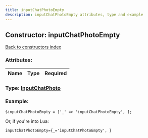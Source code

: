 ```yaml
---
title: inputChatPhotoEmpty
description: inputChatPhotoEmpty attributes, type and example
---
```

## Constructor: inputChatPhotoEmpty  
[Back to constructors index](index.md)



### Attributes:

| Name     |    Type       | Required |
|----------|:-------------:|---------:|



### Type: [InputChatPhoto](../types/InputChatPhoto.md)


### Example:

```
$inputChatPhotoEmpty = ['_' => 'inputChatPhotoEmpty', ];
```  

Or, if you're into Lua:  


```
inputChatPhotoEmpty={_='inputChatPhotoEmpty', }

```


